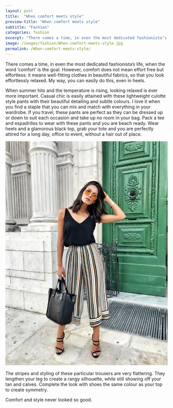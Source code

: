 ```yaml
---
layout: post
title:  "When comfort meets style"
preview-title: "When comfort meets style"
subtitle: "Fashion"
categories: fashion
excerpt: "There comes a time, in even the most dedicated fashionista’s life, when the word ‘comfort’ is the goal. However, comfort does not mean effort free but effortless: it means well-fitting clothes in beautiful fabrics" 
image: /images/fashion/When-comfort-meets-style.jpg
permalink: /When-comfort-meets-style/
---
```


<div class="row justify-content-center">
<div class="col-10">
<p>There comes a time, in even the most dedicated fashionista’s life, when the word ‘comfort’ is the goal. However, comfort does not mean effort free but effortless: it means well-fitting clothes in beautiful fabrics, so that you look effortlessly relaxed. My way, you can easily do this, even in heels.</p>
<p>When summer hits and the temperature is rising, looking relaxed is ever more important. Casual chic is easily attained with these lightweight culotte style pants with their beautiful detailing and subtle colours. I love it when you find a staple that you can mix and match with everything in your wardrobe. If you travel, these pants are perfect as they can be dressed up or down to suit each occasion and take up no room in your bag. Pack a tee and espadrilles to wear with these pants and you are beach ready. Wear heels and a glamorous black top, grab your tote and you are perfectly attired for a long day, office to event, without a hair out of place.</p>
<p><img src="/images/fashion/When-comfort-meets-style.jpg" alt="When-comfort-meets-style.jpg"></p>
<p>The stripes and styling of these particular trousers are very flattering. They lengthen your leg to create a rangy silhouette, while still showing off your tan and calves. Complete the look with shoes the same colour as your top to create symmetry.</p>
<p>Comfort and style never looked so good.</p>
</div>
</div>
